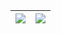 <img src="https://github-readme-stats.vercel.app/api?username=hthoai&&show_icons=true&count_private=true"/>|<img src="https://github-readme-streak-stats.herokuapp.com/?user=hthoai"/>|
|---|---|
